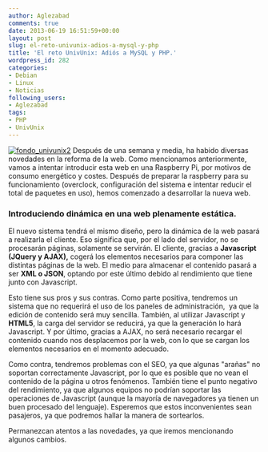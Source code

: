 ```yaml
---
author: Aglezabad
comments: true
date: 2013-06-19 16:51:59+00:00
layout: post
slug: el-reto-univunix-adios-a-mysql-y-php
title: 'El reto UnivUnix: Adiós a MySQL y PHP.'
wordpress_id: 282
categories:
- Debian
- Linux
- Noticias
following_users:
- Aglezabad
tags:
- PHP
- UnivUnix
---
```


[![fondo_univunix2](http://www.univunix.com/wp-content/uploads/fondo_univunix2-300x187.png)](http://www.univunix.com/wp-content/uploads/fondo_univunix2.png) Después de una semana y media, ha habido diversas novedades en la reforma de la web. Como mencionamos anteriormente, vamos a intentar introducir esta web en una Raspberry Pi, por motivos de consumo energético y costes. Después de preparar la raspberry para su funcionamiento (overclock, configuración del sistema e intentar reducir el total de paquetes en uso), hemos comenzado a desarrollar la nueva web.




### Introduciendo dinámica en una web plenamente estática.


El nuevo sistema tendrá el mismo diseño, pero la dinámica de la web pasará a realizarla el cliente. Eso significa que, por el lado del servidor, no se procesarán páginas, solamente se servirán. El cliente, gracias a **Javascript (JQuery y AJAX),** cogerá los elementos necesarios para componer las distintas páginas de la web. El medio para almacenar el contenido pasará a ser **XML o JSON**, optando por este último debido al rendimiento que tiene junto con Javascript.

Esto tiene sus pros y sus contras. Como parte positiva, tendremos un sistema que no requerirá el uso de los paneles de administración,  ya que la edición de contenido será muy sencilla. También, al utilizar Javascript y **HTML5**, la carga del servidor se reducirá, ya que la generación lo hará Javascript. Y por último, gracias a AJAX, no será necesario recargar el contenido cuando nos desplacemos por la web, con lo que se cargan los elementos necesarios en el momento adecuado.

Como contra, tendremos problemas con el SEO, ya que algunas "arañas" no soportan correctamente Javascript, por lo que es posible que no vean el contenido de la página u otros fenómenos. También tiene el punto negativo del rendimiento, ya que algunos equipos no podrían soportar las operaciones de Javascript (aunque la mayoría de navegadores ya tienen un buen procesado del lenguaje). Esperemos que estos inconvenientes sean pasajeros, ya que podremos hallar la manera de sortearlos.

Permanezcan atentos a las novedades, ya que iremos mencionando algunos cambios.
